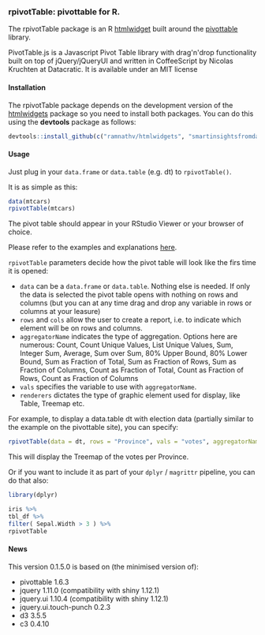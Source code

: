 ### rpivotTable:  pivottable for R.

The rpivotTable package is an R [htmlwidget](http://htmlwidgets.org)  built around the [pivottable](http://nicolas.kruchten.com/pivottable/examples/)  library.

PivotTable.js is a Javascript Pivot Table library with drag'n'drop functionality built on top of jQuery/jQueryUI and  written in CoffeeScript by Nicolas Kruchten at Datacratic. It is available under an MIT license

#### Installation

The rpivotTable package depends on the development version of the [htmlwidgets](https://github.com/ramnathv/htmlwidgets) package so you need to install both packages. You can do this using the **devtools** package as follows:

```R
devtools::install_github(c("ramnathv/htmlwidgets", "smartinsightsfromdata/rpivotTable"))
```

#### Usage

Just plug in your `data.frame` or `data.table` (e.g. dt) to `rpivotTable()`.

It is as simple as this:

```R
data(mtcars)
rpivotTable(mtcars)
```
The pivot table should appear in your RStudio Viewer or your browser of choice.

Please refer to the examples and explanations [here](https://github.com/nicolaskruchten/pivottable/wiki/Parameters). 

`rpivotTable` parameters decide how the pivot table will look like the firs time it is opened:

* `data` can be a `data.frame` or `data.table`. Nothing else is needed.  If only the data is selected the pivot table opens with nothing on rows and columns (but you can at any time drag and drop any variable in rows or columns at your leasure)
* `rows` and `cols` allow the user to create a report, i.e. to indicate which element will be on rows and columns.
* `aggregatorName` indicates the type of aggregation. Options here are numerous: Count, Count Unique Values, List Unique Values, Sum, Integer Sum, Average, Sum over Sum, 80% Upper Bound, 80% Lower Bound, Sum as Fraction of Total, Sum as Fraction of Rows, Sum as Fraction of Columns, Count as Fraction of Total, Count as Fraction of Rows, Count as Fraction of Columns
* `vals` specifies the variable to use with `aggregatorName`. 
* `renderers` dictates the type of graphic element used for display, like Table, Treemap etc.

For example, to display a data.table dt with election data (partially similar to the example on the pivottable site), you can specify:

```R
rpivotTable(data = dt, rows = "Province", vals = "votes", aggregatorName = "Sum", rendererName = "Treemap")
```

This will display the Treemap of the votes per Province.

Or if you want to include it as part of your `dplyr` / `magrittr` pipeline, you can do that also:

```R
library(dplyr)

iris %>%
tbl_df %>%
filter( Sepal.Width > 3 ) %>%
rpivotTable
```

#### News


This version 0.1.5.0 is based on (the minimised version of):

* pivottable 1.6.3
* jquery 1.11.0 (compatibility with shiny 1.12.1)
* jquery.ui 1.10.4 (compatibility with shiny 1.12.1)
* jquery.ui.touch-punch 0.2.3
* d3 3.5.5
* c3 0.4.10



